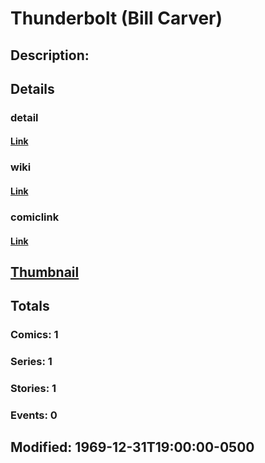 # Thunderbolt (Bill Carver)
## Description: 
## Details
### detail
#### [Link](http://marvel.com/characters/2365/thunderbolt?utm_campaign=apiRef&utm_source=225578a89fc76f3d20fbffda5d17a88d)
### wiki
#### [Link](http://marvel.com/universe/Thunderbolt%20(Bill%20Carver)?utm_campaign=apiRef&utm_source=225578a89fc76f3d20fbffda5d17a88d)
### comiclink
#### [Link](http://marvel.com/comics/characters/1009668/thunderbolt_bill_carver?utm_campaign=apiRef&utm_source=225578a89fc76f3d20fbffda5d17a88d)
## [Thumbnail](http://i.annihil.us/u/prod/marvel/i/mg/b/40/image_not_available.jpg)
## Totals
### Comics: 1
### Series: 1
### Stories: 1
### Events: 0
## Modified: 1969-12-31T19:00:00-0500